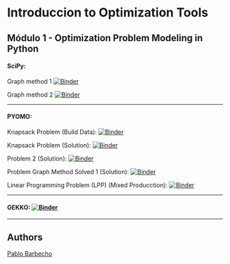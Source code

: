 # Introduccion to Optimization Tools 


## Módulo 1 - Optimization Problem Modeling in Python
<p align="justify">

</p>

#### SciPy: 

Graph method 1 [![Binder](https://mybinder.org/badge_logo.svg)](https://mybinder.org/v2/gh/Pbarbecho/Curso_Python.git/main?labpath=/optimization/ejercicios/opti_scipy.ipynb)

Graph method 2 [![Binder](https://mybinder.org/badge_logo.svg)](https://mybinder.org/v2/gh/Pbarbecho/Curso_Python.git/main?labpath=/optimization/ejercicios/graph_method.ipynb)

---

#### PYOMO: 

Knapsack Problem (Build Data): [![Binder](https://mybinder.org/badge_logo.svg)](https://mybinder.org/v2/gh/Pbarbecho/Curso_Python.git/main?labpath=/optimization/ejercicios/ex1_pyomo.ipynb)

Knapsack Problem (Solution): [![Binder](https://mybinder.org/badge_logo.svg)](https://mybinder.org/v2/gh/Pbarbecho/Curso_Python.git/main?labpath=/optimization/ejercicios/ex1_pyomo_solved.ipynb)


Problem 2 (Solution): [![Binder](https://mybinder.org/badge_logo.svg)](https://mybinder.org/v2/gh/Pbarbecho/Curso_Python.git/main?labpath=/optimization/ejercicios/lp_ex2.ipynb)


Problem Graph Method Solved 1 (Solution): [![Binder](https://mybinder.org/badge_logo.svg)](https://mybinder.org/v2/gh/Pbarbecho/Curso_Python.git/main?labpath=/optimization/ejercicios/ex_graph_method_solver.ipynb)

Linear Programming Problem (LPP) (Mixed Producction): [![Binder](https://mybinder.org/badge_logo.svg)](https://mybinder.org/v2/gh/Pbarbecho/Curso_Python.git/main?labpath=/optimization/ejercicios/mixed_prod.ipynb)


---

#### GEKKO: [![Binder](https://mybinder.org/badge_logo.svg)](https://mybinder.org/v2/gh/Pbarbecho/Curso_Python.git/main?labpath=/optimization/ejercicios/gekko.ipynb)

---





## Authors ##
[Pablo Barbecho](https://www.pbarbecho.com)
